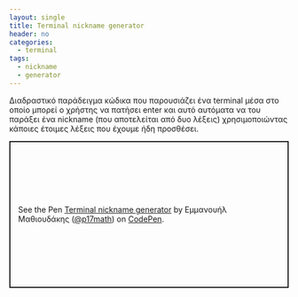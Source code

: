 ```yaml
---
layout: single
title: Terminal nickname generator
header: no
categories:
  - terminal
tags:
  - nickname
  - generator
---
```


Διαδραστικό παράδειγμα κώδικα που παρουσιάζει ένα terminal μέσα στο οποίο μπορεί ο χρήστης να πατήσει enter και αυτό αυτόματα να του παράξει ένα nickname (που αποτελείται από δυο λέξεις) χρησιμοποιώντας κάποιες έτοιμες λέξεις που έχουμε ήδη προσθέσει.

<p class="codepen" data-height="265" data-theme-id="light" data-default-tab="css,result" data-user="p17math" data-slug-hash="bGdOmqw" style="height: 265px; box-sizing: border-box; display: flex; align-items: center; justify-content: center; border: 2px solid; margin: 1em 0; padding: 1em;" data-pen-title="Terminal nickname generator">
  <span>See the Pen <a href="https://codepen.io/p17math/pen/bGdOmqw">
  Terminal nickname generator</a> by Εμμανουήλ Μαθιουδάκης (<a href="https://codepen.io/p17math">@p17math</a>)
  on <a href="https://codepen.io">CodePen</a>.</span>
</p>
<script async src="https://static.codepen.io/assets/embed/ei.js"></script>

